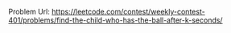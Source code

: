 Problem Url: https://leetcode.com/contest/weekly-contest-401/problems/find-the-child-who-has-the-ball-after-k-seconds/